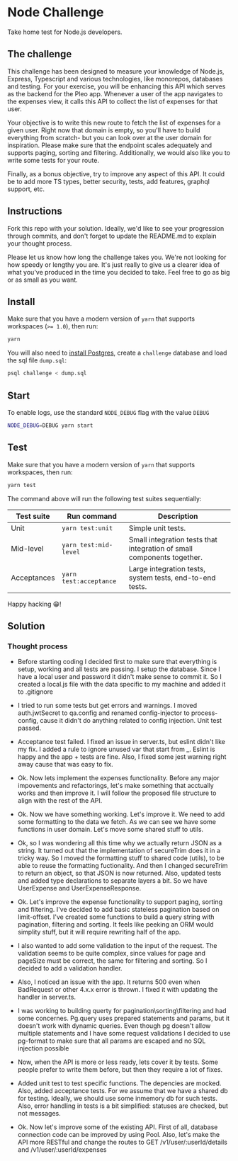 # Node Challenge

Take home test for Node.js developers.

## The challenge

This challenge has been designed to measure your knowledge of Node.js, Express, Typescript and various technologies, like monorepos, databases and testing. For your exercise, you will be enhancing this API which serves as the backend for the Pleo app. Whenever a user of the app navigates to the expenses view, it calls this API to collect the list of expenses for that user.

Your objective is to write this new route to fetch the list of expenses for a given user. Right now that domain is empty, so you'll have to build everything from scratch- but you can look over at the user domain for inspiration. Please make sure that the endpoint scales adequately and supports paging, sorting and filtering. Additionally, we would also like you to write some tests for your route.

Finally, as a bonus objective, try to improve any aspect of this API. It could be to add more TS types, better security, tests, add features, graphql support, etc. 

## Instructions

Fork this repo with your solution. Ideally, we'd like to see your progression through commits, and don't forget to update the README.md to explain your thought process.

Please let us know how long the challenge takes you. We're not looking for how speedy or lengthy you are. It's just really to give us a clearer idea of what you've produced in the time you decided to take. Feel free to go as big or as small as you want.

## Install

Make sure that you have a modern version of `yarn` that supports workspaces (`>= 1.0`), then run:

```bash
yarn
```

You will also need to [install Postgres](https://www.postgresqltutorial.com/install-postgresql-macos/), create a `challenge` database and load the sql file `dump.sql`:

```bash
psql challenge < dump.sql
```

## Start

To enable logs, use the standard `NODE_DEBUG` flag with the value `DEBUG`

```bash
NODE_DEBUG=DEBUG yarn start
```

## Test

Make sure that you have a modern version of `yarn` that supports workspaces, then run:

```bash
yarn test
```

The command above will run the following test suites sequentially:

| Test suite | Run command | Description |
-------------|-------------|-------------|
| Unit | `yarn test:unit` | Simple unit tests. |
| Mid-level | `yarn test:mid-level` | Small integration tests that integration of small components together.  |
| Acceptances | `yarn test:acceptance` | Large integration tests, system tests, end-to-end tests. |


Happy hacking 😁!

## Solution
### Thought process
- Before starting coding I decided first to make sure that everything is setup, working and all tests are passing.
I setup the database. Since I have a local user and password it didn't make sense to commit it. So I created a local.js 
file with the data specific to my machine and added it to .gitignore
- I tried to run some tests but get errors and warnings. I moved auth.jwtSecret to qa.config and renamed config-injector to process-config, cause it didn't do anything related to config injection. Unit test passed.
- Acceptance test failed. I fixed an issue in server.ts, but eslint didn't like my fix. I added a rule to ignore unused var that start from _. Eslint is happy and the app + tests are fine. Also, I fixed some jest warning right away cause that was easy to fix.

- Ok. Now lets implement the expenses functionality. Before any major impovements and refactorings, let's make something that acctually works and then improve it. I will follow the proposed file structure to align with the rest of the API.

- Ok. Now we have something working. Let's improve it. We need to add some formatting to the data we fetch. As we can see we have 
some functions in user domain. Let's move some shared stuff to utils.
- Ok, so I was wondering all this time why we actually return JSON as a string. It turned out that the implementation of secureTrim does it in a tricky way. So I moved the formatting stuff to shared code (utils), to be able to reuse the formatting fuctionality. And then I changed secureTrim to return an object, so that JSON is now returned. Also, updated tests and added type declarations to separate layers a bit. So we have UserExpense and UserExpenseResponse.

- Ok. Let's improve the expense functionality to support paging, sorting and filtering. I've decided to add basic stateless pagination based on limit-offset. I've created some functions to build a query string with pagination, filtering and sorting. It feels like peeking an ORM would simplity stuff, but it will require rewriting half of the app. 

- I also wanted to add some validation to the input of the request. The validation seems to be quite complex, since values for page and pageSize must be correct, the same for filtering and sorting. So I decided to add a validation handler. 

- Also, I noticed an issue with the app. It returns 500 even when BadRequest or other 4.x.x error is thrown. I fixed it 
with updating the handler in server.ts.

- I was working to building querty for pagination\sorting\filtering and had some concernes. Pg.query uses prepared statements and params, but it doesn't work with dynamic queries. Even though pg doesn't allow multiple statements and I have some request validations I decided to use pg-format to make sure that all params are escaped and no SQL injection possible

- Now, when the API is more or less ready, lets cover it by tests. Some people prefer to write them before, but then they require a lot of fixes.
- Added unit test to test specific functions. The depencies are mocked. Also, added acceptance tests. For we assume that we have a shared db for testing. Ideally, we should use some inmemory db for such tests. Also, error handling in tests is a bit simplified: statuses are checked, but not messages.

- Ok. Now let's improve some of the existing API. First of all, database connection code can be improved by using Pool.
Also, let's make the API more RESTful and change the routes to GET /v1/user/:userId/details and  /v1/user/:userId/expenses